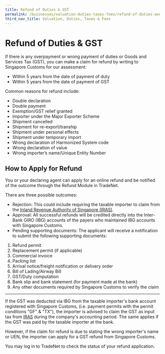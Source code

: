 ```yaml
---
title: Refund of Duties & GST
permalink: /businesses/valuation-duties-taxes-fees/refund-of-duties-and-gst
third_nav_title: Valuation, Duties, Taxes & Fees
---
```


# Refund of Duties & GST

If there is any overpayment or wrong payment of duties or Goods and Services Tax (GST), you can make a claim for refund by writing to Singapore Customs for our assessment:

-   Within 5 years from the date of payment of duty
-   Within 5 years from the date of payment of GST

Common reasons for refund include:

-   Double declaration
-   Double payment
-   Exemption/GST relief granted
-   Importer under the Major Exporter Scheme
-   Shipment cancelled
-   Shipment for re-export/tranship
-   Shipment under personal effects
-   Shipment under temporary import
-   Wrong declaration of Harmonized System code
-   Wrong declaration of value
-   Wrong importer’s name/Unique Entity Number

## How to Apply for Refund

You or your declaring agent can apply for an online refund and be notified of the outcome through the Refund Module in TradeNet.

There are three possible outcomes:

-   Rejection: This could include requiring the taxable importer to claim from the  [Inland Revenue Authority of Singapore (IRAS)](https://www.customs.gov.sg/businesses/valuation-duties-taxes--fees/refund-of-duties-and-gst#Inland).
-   Approval: All successful refunds will be credited directly into the Inter-Bank GIRO (IBG) accounts of the payers who maintained IBG accounts with Singapore Customs.
-   Pending supporting documents: The applicant will receive a notification to submit the following supporting documents:

1.  Refund permit
2.  Replacement permit (if applicable)
3.  Commercial invoice
4.  Packing list
5.  Arrival notice/freight notification or delivery order
6.  Bill of Lading/Airway Bill
7.  GST/Duty computation
8.  Bank slip and bank statement (for payment made at the bank)
9.  Any other documents required by Singapore Customs to verify the claim

---- 

If the GST was deducted via IBG from the taxable importer's bank account registered with Singapore Customs, (i.e. payment permits with the permit conditions "GF" & "TX"), the importer is advised to claim the GST as input tax from  [IRAS](https://www.iras.gov.sg/irashome/default.aspx)  during the company's accounting period. The same applies if the GST was paid by the taxable importer at the bank.

However, if the claim for refund is due to stating the wrong importer's name or UEN, the importer can apply for a GST refund from Singapore Customs.

You may log in to TradeNet to check the status of your refund application.
